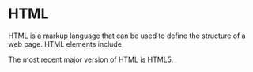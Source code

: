 # HTML

HTML is a markup language that can be used to define the structure of a web page. HTML elements include


The most recent major version of HTML is HTML5.
